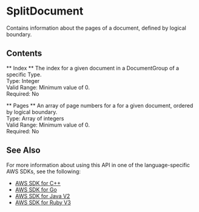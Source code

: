 # SplitDocument<a name="API_SplitDocument"></a>

Contains information about the pages of a document, defined by logical boundary\.

## Contents<a name="API_SplitDocument_Contents"></a>

 ** Index **   <a name="Textract-Type-SplitDocument-Index"></a>
The index for a given document in a DocumentGroup of a specific Type\.  
Type: Integer  
Valid Range: Minimum value of 0\.  
Required: No

 ** Pages **   <a name="Textract-Type-SplitDocument-Pages"></a>
An array of page numbers for a for a given document, ordered by logical boundary\.  
Type: Array of integers  
Valid Range: Minimum value of 0\.  
Required: No

## See Also<a name="API_SplitDocument_SeeAlso"></a>

For more information about using this API in one of the language\-specific AWS SDKs, see the following:
+  [AWS SDK for C\+\+](https://docs.aws.amazon.com/goto/SdkForCpp/textract-2018-06-27/SplitDocument) 
+  [AWS SDK for Go](https://docs.aws.amazon.com/goto/SdkForGoV1/textract-2018-06-27/SplitDocument) 
+  [AWS SDK for Java V2](https://docs.aws.amazon.com/goto/SdkForJavaV2/textract-2018-06-27/SplitDocument) 
+  [AWS SDK for Ruby V3](https://docs.aws.amazon.com/goto/SdkForRubyV3/textract-2018-06-27/SplitDocument) 